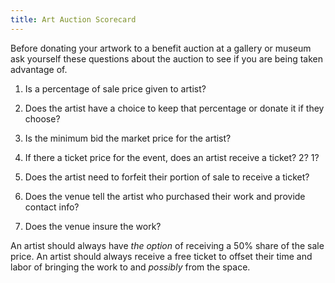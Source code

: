 ```yaml
---
title: Art Auction Scorecard
---
```


Before donating your artwork to a benefit auction at a gallery or museum ask yourself these questions about the auction to see if you are being taken advantage of.

1. Is a percentage of sale price given to artist?

2. Does the artist have a choice to keep that percentage or donate it if they choose?

3. Is the minimum bid the market price for the artist?

4. If there a ticket price for the event, does an artist receive a ticket? 2? 1?

5. Does the artist need to forfeit their portion of sale to receive a ticket?

6. Does the venue tell the artist who purchased their work and provide contact info?

7. Does the venue insure the work?

An artist should always have _the option_ of receiving a 50% share of the sale price. An artist should always receive a free ticket to offset their time and labor of bringing the work to and _possibly_ from the space.
